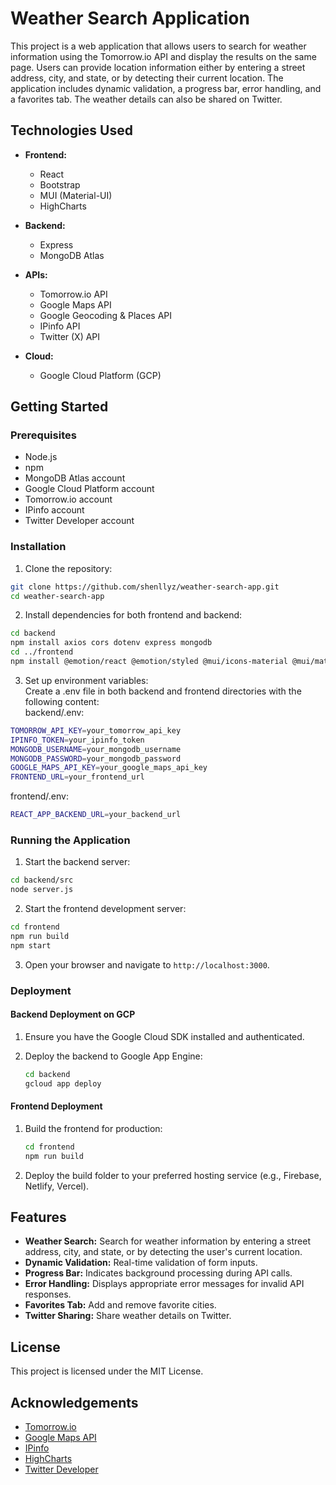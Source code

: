# Weather Search Application

This project is a web application that allows users to search for weather information using the Tomorrow.io API and display the results on the same page. Users can provide location information either by entering a street address, city, and state, or by detecting their current location. The application includes dynamic validation, a progress bar, error handling, and a favorites tab. The weather details can also be shared on Twitter.

## Technologies Used

- **Frontend:**
  - React
  - Bootstrap
  - MUI (Material-UI)
  - HighCharts

- **Backend:**
  - Express
  - MongoDB Atlas

- **APIs:**
  - Tomorrow.io API
  - Google Maps API
  - Google Geocoding & Places API
  - IPinfo API
  - Twitter (X) API

- **Cloud:**
  - Google Cloud Platform (GCP)
 
## Getting Started

### Prerequisites

- Node.js
- npm
- MongoDB Atlas account
- Google Cloud Platform account
- Tomorrow.io account
- IPinfo account
- Twitter Developer account

### Installation

1. Clone the repository:

```sh
git clone https://github.com/shenllyz/weather-search-app.git
cd weather-search-app
```
2. Install dependencies for both frontend and backend:
```sh
cd backend
npm install axios cors dotenv express mongodb
cd ../frontend
npm install @emotion/react @emotion/styled @mui/icons-material @mui/material @testing-library/jest-dom @testing-library/react @testing-library/user-event @types/highcharts @types/jest @types/node @types/react @types/react-dom @vis.gl/react-google-maps bootstrap bootstrap-icons dotenv highcharts highcharts-react-official react react-bootstrap react-dom react-scripts react-transition-group sass typescript web-vitals
```
3. Set up environment variables:<br>
   Create a .env file in both backend and frontend directories with the following content:<br>
   backend/.env:
```sh
TOMORROW_API_KEY=your_tomorrow_api_key
IPINFO_TOKEN=your_ipinfo_token
MONGODB_USERNAME=your_mongodb_username
MONGODB_PASSWORD=your_mongodb_password
GOOGLE_MAPS_API_KEY=your_google_maps_api_key
FRONTEND_URL=your_frontend_url
```
frontend/.env:
```sh
REACT_APP_BACKEND_URL=your_backend_url
```
### Running the Application
1. Start the backend server:
   
```sh
cd backend/src
node server.js
```
2. Start the frontend development server:  
```sh
cd frontend
npm run build
npm start
```
 3. Open your browser and navigate to `http://localhost:3000`.

### Deployment

#### Backend Deployment on GCP

1. Ensure you have the Google Cloud SDK installed and authenticated.
2. Deploy the backend to Google App Engine:

    ```sh
    cd backend
    gcloud app deploy
    ```

#### Frontend Deployment

1. Build the frontend for production:

    ```sh
    cd frontend
    npm run build
    ```

2. Deploy the build folder to your preferred hosting service (e.g., Firebase, Netlify, Vercel).

## Features

- **Weather Search:** Search for weather information by entering a street address, city, and state, or by detecting the user's current location.
- **Dynamic Validation:** Real-time validation of form inputs.
- **Progress Bar:** Indicates background processing during API calls.
- **Error Handling:** Displays appropriate error messages for invalid API responses.
- **Favorites Tab:** Add and remove favorite cities.
- **Twitter Sharing:** Share weather details on Twitter.

## License

This project is licensed under the MIT License.

## Acknowledgements

- [Tomorrow.io](https://www.tomorrow.io/)
- [Google Maps API](https://developers.google.com/maps)
- [IPinfo](https://ipinfo.io/)
- [HighCharts](https://www.highcharts.com/)
- [Twitter Developer](https://developer.twitter.com/)

